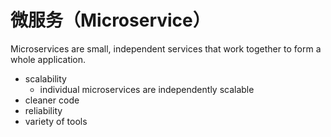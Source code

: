 # 微服务（Microservice）

Microservices are small, independent services that work together to form a whole application.

* scalability
  * individual microservices are independently scalable
* cleaner code
* reliability
* variety of tools


